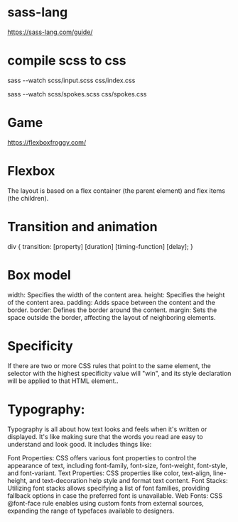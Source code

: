 # sass-lang
https://sass-lang.com/guide/

# compile scss to css
sass --watch scss/input.scss css/index.css


sass --watch scss/spokes.scss css/spokes.css

# Game
https://flexboxfroggy.com/

# Flexbox
The layout is based on a flex container (the parent element) and flex items (the children).

# Transition and animation
div {
  transition: [property] [duration] [timing-function] [delay];
}

# Box model
width: Specifies the width of the content area.
height: Specifies the height of the content area.
padding: Adds space between the content and the border.
border: Defines the border around the content.
margin: Sets the space outside the border, affecting the layout of neighboring elements.

# Specificity
If there are two or more CSS rules that point to the same element, the selector with the highest specificity value will "win", and its style declaration will be applied to that HTML element..


# Typography:
Typography is all about how text looks and feels when it's written or displayed. It's like making sure that the words you read are easy to understand and look good. It includes things like:

Font Properties: CSS offers various font properties to control the appearance of text, including font-family, font-size, font-weight, font-style, and font-variant.
Text Properties: CSS properties like color, text-align, line-height, and text-decoration help style and format text content.
Font Stacks: Utilizing font stacks allows specifying a list of font families, providing fallback options in case the preferred font is unavailable.
Web Fonts: CSS @font-face rule enables using custom fonts from external sources, expanding the range of typefaces available to designers.